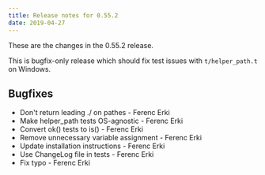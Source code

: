 ```yaml
---
title: Release notes for 0.55.2
date: 2019-04-27
---
```


These are the changes in the 0.55.2 release.

This is bugfix-only release which should fix test issues with `t/helper_path.t` on Windows.

## Bugfixes

-   Don't return leading ./ on pathes - Ferenc Erki
-   Make helper\_path tests OS-agnostic - Ferenc Erki
-   Convert ok() tests to is() - Ferenc Erki
-   Remove unnecessary variable assignment - Ferenc Erki
-   Update installation instructions - Ferenc Erki
-   Use ChangeLog file in tests - Ferenc Erki
-   Fix typo - Ferenc Erki

